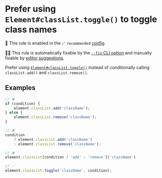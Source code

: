 # Prefer using `Element#classList.toggle()` to toggle class names

💼 This rule is enabled in the ✅ `recommended` [config](https://github.com/sindresorhus/eslint-plugin-unicorn#recommended-config).

🔧💡 This rule is automatically fixable by the [`--fix` CLI option](https://eslint.org/docs/latest/user-guide/command-line-interface#--fix) and manually fixable by [editor suggestions](https://eslint.org/docs/latest/use/core-concepts#rule-suggestions).

<!-- end auto-generated rule header -->
<!-- Do not manually modify this header. Run: `npm run fix:eslint-docs` -->

Prefer using [`Element#classList.toggle()`](https://developer.mozilla.org/en-US/docs/Web/API/Element/classList) instead of conditionally calling `classList.add()` and `classList.remove()`.

## Examples

```js
// ❌
if (condition) {
	element.classList.add('className');
} else {
	element.classList.remove('className');
}

// ❌
condition
	? element.classList.add('className')
	: element.classList.remove('className');

// ❌
element.classList[condition ? 'add' : 'remove']('className')

// ✅
element.classList.toggle('className', condition);
```
